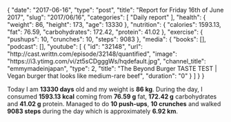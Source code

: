 {
    "date": "2017-06-16",
    "type": "post",
    "title": "Report for Friday 16th of June 2017",
    "slug": "2017\/06\/16",
    "categories": [
        "Daily report"
    ],
    "health": {
        "weight": 86,
        "height": 173,
        "age": 13330
    },
    "nutrition": {
        "calories": 1593.13,
        "fat": 76.59,
        "carbohydrates": 172.42,
        "protein": 41.02
    },
    "exercise": {
        "pushups": 10,
        "crunches": 10,
        "steps": 9083
    },
    "media": {
        "books": [],
        "podcast": [],
        "youtube": [
            {
                "id": "32148",
                "url": "http:\/\/cast.writtn.com\/episode\/32148\/quantified",
                "image": "https:\/\/i3.ytimg.com\/vi\/zt5sCDgggWs\/hqdefault.jpg",
                "channel_title": "emmymadeinjapan",
                "type": 2,
                "title": "The Beyond Burger TASTE TEST | Vegan burger that looks like medium-rare beef",
                "duration": "0"
            }
        ]
    }
}

Today I am <strong>13330 days</strong> old and my weight is <strong>86 kg</strong>. During the day, I consumed <strong>1593.13 kcal</strong> coming from <strong>76.59 g</strong> fat, <strong>172.42 g</strong> carbohydrates and <strong>41.02 g</strong> protein. Managed to do <strong>10 push-ups</strong>, <strong>10 crunches</strong> and walked <strong>9083 steps</strong> during the day which is approximately <strong>6.92 km</strong>.